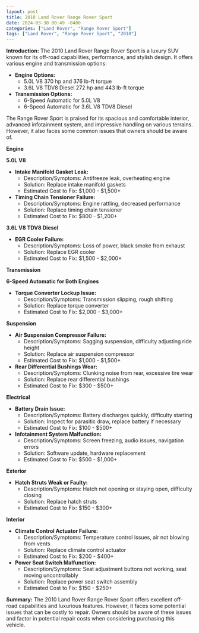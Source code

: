 ```yaml
---
layout: post
title: 2010 Land Rover Range Rover Sport
date: 2024-03-30 00:49 -0400
categories: ["Land Rover", "Range Rover Sport"]
tags: ["Land Rover", "Range Rover Sport", "2010"]
---
```

**Introduction:**
The 2010 Land Rover Range Rover Sport is a luxury SUV known for its off-road capabilities, performance, and stylish design. It offers various engine and transmission options:

* **Engine Options:**
    * 5.0L V8 370 hp and 376 lb-ft torque
    * 3.6L V8 TDV8 Diesel 272 hp and 443 lb-ft torque
* **Transmission Options:**
    * 6-Speed Automatic for 5.0L V8
    * 6-Speed Automatic for 3.6L V8 TDV8 Diesel

The Range Rover Sport is praised for its spacious and comfortable interior, advanced infotainment system, and impressive handling on various terrains. However, it also faces some common issues that owners should be aware of.

**Engine**

**5.0L V8**
* **Intake Manifold Gasket Leak:**
    * Description/Symptoms: Antifreeze leak, overheating engine
    * Solution: Replace intake manifold gaskets
    * Estimated Cost to Fix: $1,000 - $1,500+
* **Timing Chain Tensioner Failure:**
    * Description/Symptoms: Engine rattling, decreased performance
    * Solution: Replace timing chain tensioner
    * Estimated Cost to Fix: $800 - $1,200+

**3.6L V8 TDV8 Diesel**
* **EGR Cooler Failure:**
    * Description/Symptoms: Loss of power, black smoke from exhaust
    * Solution: Replace EGR cooler
    * Estimated Cost to Fix: $1,500 - $2,000+

**Transmission**

**6-Speed Automatic for Both Engines**

* **Torque Converter Lockup Issue:**
    * Description/Symptoms: Transmission slipping, rough shifting
    * Solution: Replace torque converter
    * Estimated Cost to Fix: $2,000 - $3,000+

**Suspension**

* **Air Suspension Compressor Failure:**
    * Description/Symptoms: Sagging suspension, difficulty adjusting ride height
    * Solution: Replace air suspension compressor
    * Estimated Cost to Fix: $1,000 - $1,500+
* **Rear Differential Bushings Wear:**
    * Description/Symptoms: Clunking noise from rear, excessive tire wear
    * Solution: Replace rear differential bushings
    * Estimated Cost to Fix: $300 - $500+

**Electrical**

* **Battery Drain Issue:**
    * Description/Symptoms: Battery discharges quickly, difficulty starting
    * Solution: Inspect for parasitic draw, replace battery if necessary
    * Estimated Cost to Fix: $100 - $500+
* **Infotainment System Malfunction:**
    * Description/Symptoms: Screen freezing, audio issues, navigation errors
    * Solution: Software update, hardware replacement
    * Estimated Cost to Fix: $500 - $1,000+

**Exterior**

* **Hatch Struts Weak or Faulty:**
    * Description/Symptoms: Hatch not opening or staying open, difficulty closing
    * Solution: Replace hatch struts
    * Estimated Cost to Fix: $150 - $300+

**Interior**

* **Climate Control Actuator Failure:**
    * Description/Symptoms: Temperature control issues, air not blowing from vents
    * Solution: Replace climate control actuator
    * Estimated Cost to Fix: $200 - $400+
* **Power Seat Switch Malfunction:**
    * Description/Symptoms: Seat adjustment buttons not working, seat moving uncontrollably
    * Solution: Replace power seat switch assembly
    * Estimated Cost to Fix: $150 - $250+

**Summary:**
The 2010 Land Rover Range Rover Sport offers excellent off-road capabilities and luxurious features. However, it faces some potential issues that can be costly to repair. Owners should be aware of these issues and factor in potential repair costs when considering purchasing this vehicle.
